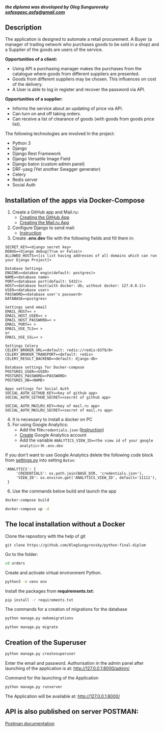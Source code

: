 #### _the diploma was developed by Oleg Sungurovsky <safasgasc.asfg@gmail.com>_

## Description

The application is designed to automate a retail procurement. A Buyer (a manager of trading network who purchases goods
to be sold in a shop) and a Supplier of the goods are users of the service.

**Opportunities of a client:**

- Using API a purchasing manager makes the purchases from the catalogue where goods from different suppliers are
  presented.
- Goods from different suppliers may be chosen. This influences on cost of the delivery.
- A User is able to log in register and recover the password via API.

**Opportunities of a supplier:**

- Informs the service about an updating of price via API.
- Can turn on and off taking orders.
- Can receive a list of clearance of goods (with goods from goods price list).

The following technologies are involved In the project:

* Python 3
* Django
* Django Rest Framework
* Django Versatile Image Field
* Django baton (custom admin panel)
* DRF-yasg (Yet another Swagger generator)
* Celery
* Redis server
* Social Auth

## Installation of the apps via Docker-Compose

1. Create a GitHub app and Mail.ru:
   - [Creating the GitHub App](https://github.com/settings/applications/new)
   - [Creating the Mail.ru App](https://oauth.mail.ru/app/)
2. Configure Django to send mail:
   - [Instruction](https://vivazzi.pro/ru/it/send-email-in-django/)
3. Create **.env.dev** file with the following fields and fill them in:

```
SECRET_KEY=<django secret key>
DEBUG=<django debug(True or False)>
ALLOWED_HOSTS=<[is list having addresses of all domains which can run your Django Project]>

Database Settings
ENGINE=<databse engin(default: postgres)>
NAME=<database name>
PORT=<database port(default: 5432)>
HOST=<database host(with docker: db; without docker: 127.0.0.1)>
USER=<database user>
PASSWORD=<database user's password>
DATABASE=<postgres>

Settings send email
EMAIL_HOST=< >
EMAIL_HOST_USER=< >
EMAIL_HOST_PASSWORD=< >
EMAIL_PORT=< >
EMAIL_USE_TLS=< >
or
EMAIL_USE_SSL=< >

Settings Celery
CELERY_BROKER_URL=<default: redis://redis:6379/0>
CELERY_BROKER_TRANSPORT=<default: redis>
CELERY_RESULT_BACKEND=<default: django-db>

Database settings for Docker-compose
POSTGRES_USER=<USER>
POSTGRES_PASSWORD=<PASSWORD>
POSTGRES_DB=<NAME>

Apps settings for Social Auth
SOCIAL_AUTH_GITHUB_KEY=<key of github app>
SOCIAL_AUTH_GITHUB_SECRET=<secret of github app>

SOCIAL_AUTH_MAILRU_KEY=<key of mail.ru app>
SOCIAL_AUTH_MAILRU_SECRET=<secret of mail.ru app>
```

4. It is necessary to install a docker on PC
5. For using Google Analytics:
   *  Add the file```credentials.json``` ([Instruction](https://support.google.com/a/answer/7378726))
   * [Create](https://developers.google.com/analytics/learn?hl=ru) Google Analytics account
   * Add the variable ```ANALYTICS_VIEW_ID=<the view id of your google analytic>``` in ```.env.dev```

If you don't want to use  Google Analytics delete the following code block from [settings.py](orders%2Fsettings.py) into setting ```Baton```:
```
'ANALYTICS': {
     'CREDENTIALS': os.path.join(BASE_DIR, 'credentials.json'),
     'VIEW_ID': os.environ.get('ANALYTICS_VIEW_ID', default='11111'),
 }
```
   
6. Use the commands below build and launch the app


```bash
docker-compose build
```

```bash
docker-compose up -d
```

## The local installation without a Docker

Clone the repository with the help of git

    git clone https://github.com/OlegSungyrovsky/python-final-diplom

Go to the folder:

```bash
cd orders
```

Create and activate virtual environment Python.

```bash
python3 -m venv env 
```

Install the packages from  **requirements.txt**:

```bash
pip install -r requirements.txt
```

The commands for a creation of migrations for the database

```bash
python manage.py makemigrations
```

```bash
python manage.py migrate
```

## Creation of the Superuser

```bash
python manage.py createsuperuser
```

Enter the email and password. Authorisation in the admin panel after launching of the application is
at: http://127.0.0.1:8000/admin/

Command for the launching of the Application

```bash
python manage.py runserver
```

The Application will be available at: http://127.0.0.1:8000/

## API is also published on server POSTMAN:

[Postman documentation](https://documenter.getpostman.com/view/24872439/2s9YJez1xd)